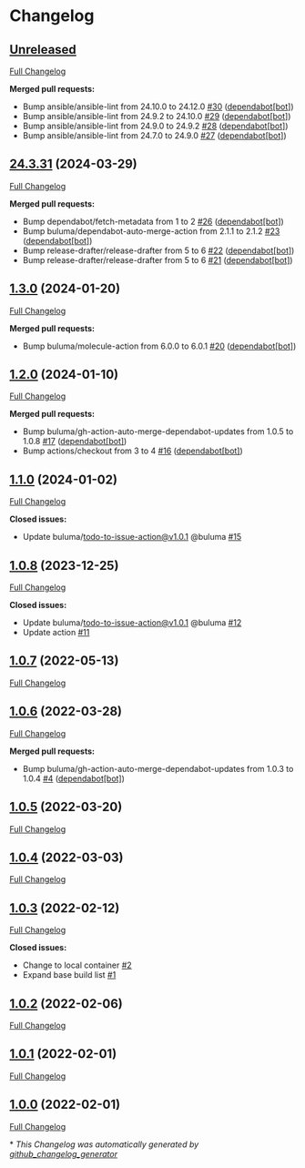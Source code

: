 # Changelog

## [Unreleased](https://github.com/buluma/ansible-role-filesystem/tree/HEAD)

[Full Changelog](https://github.com/buluma/ansible-role-filesystem/compare/24.3.31...HEAD)

**Merged pull requests:**

- Bump ansible/ansible-lint from 24.10.0 to 24.12.0 [\#30](https://github.com/buluma/ansible-role-filesystem/pull/30) ([dependabot[bot]](https://github.com/apps/dependabot))
- Bump ansible/ansible-lint from 24.9.2 to 24.10.0 [\#29](https://github.com/buluma/ansible-role-filesystem/pull/29) ([dependabot[bot]](https://github.com/apps/dependabot))
- Bump ansible/ansible-lint from 24.9.0 to 24.9.2 [\#28](https://github.com/buluma/ansible-role-filesystem/pull/28) ([dependabot[bot]](https://github.com/apps/dependabot))
- Bump ansible/ansible-lint from 24.7.0 to 24.9.0 [\#27](https://github.com/buluma/ansible-role-filesystem/pull/27) ([dependabot[bot]](https://github.com/apps/dependabot))

## [24.3.31](https://github.com/buluma/ansible-role-filesystem/tree/24.3.31) (2024-03-29)

[Full Changelog](https://github.com/buluma/ansible-role-filesystem/compare/1.3.0...24.3.31)

**Merged pull requests:**

- Bump dependabot/fetch-metadata from 1 to 2 [\#26](https://github.com/buluma/ansible-role-filesystem/pull/26) ([dependabot[bot]](https://github.com/apps/dependabot))
- Bump buluma/dependabot-auto-merge-action from 2.1.1 to 2.1.2 [\#23](https://github.com/buluma/ansible-role-filesystem/pull/23) ([dependabot[bot]](https://github.com/apps/dependabot))
- Bump release-drafter/release-drafter from 5 to 6 [\#22](https://github.com/buluma/ansible-role-filesystem/pull/22) ([dependabot[bot]](https://github.com/apps/dependabot))
- Bump release-drafter/release-drafter from 5 to 6 [\#21](https://github.com/buluma/ansible-role-filesystem/pull/21) ([dependabot[bot]](https://github.com/apps/dependabot))

## [1.3.0](https://github.com/buluma/ansible-role-filesystem/tree/1.3.0) (2024-01-20)

[Full Changelog](https://github.com/buluma/ansible-role-filesystem/compare/1.2.0...1.3.0)

**Merged pull requests:**

- Bump buluma/molecule-action from 6.0.0 to 6.0.1 [\#20](https://github.com/buluma/ansible-role-filesystem/pull/20) ([dependabot[bot]](https://github.com/apps/dependabot))

## [1.2.0](https://github.com/buluma/ansible-role-filesystem/tree/1.2.0) (2024-01-10)

[Full Changelog](https://github.com/buluma/ansible-role-filesystem/compare/1.1.0...1.2.0)

**Merged pull requests:**

- Bump buluma/gh-action-auto-merge-dependabot-updates from 1.0.5 to 1.0.8 [\#17](https://github.com/buluma/ansible-role-filesystem/pull/17) ([dependabot[bot]](https://github.com/apps/dependabot))
- Bump actions/checkout from 3 to 4 [\#16](https://github.com/buluma/ansible-role-filesystem/pull/16) ([dependabot[bot]](https://github.com/apps/dependabot))

## [1.1.0](https://github.com/buluma/ansible-role-filesystem/tree/1.1.0) (2024-01-02)

[Full Changelog](https://github.com/buluma/ansible-role-filesystem/compare/1.0.8...1.1.0)

**Closed issues:**

- Update buluma/todo-to-issue-action@v1.0.1 @buluma [\#15](https://github.com/buluma/ansible-role-filesystem/issues/15)

## [1.0.8](https://github.com/buluma/ansible-role-filesystem/tree/1.0.8) (2023-12-25)

[Full Changelog](https://github.com/buluma/ansible-role-filesystem/compare/1.0.7...1.0.8)

**Closed issues:**

- Update buluma/todo-to-issue-action@v1.0.1 @buluma [\#12](https://github.com/buluma/ansible-role-filesystem/issues/12)
- Update action [\#11](https://github.com/buluma/ansible-role-filesystem/issues/11)

## [1.0.7](https://github.com/buluma/ansible-role-filesystem/tree/1.0.7) (2022-05-13)

[Full Changelog](https://github.com/buluma/ansible-role-filesystem/compare/1.0.6...1.0.7)

## [1.0.6](https://github.com/buluma/ansible-role-filesystem/tree/1.0.6) (2022-03-28)

[Full Changelog](https://github.com/buluma/ansible-role-filesystem/compare/1.0.5...1.0.6)

**Merged pull requests:**

- Bump buluma/gh-action-auto-merge-dependabot-updates from 1.0.3 to 1.0.4 [\#4](https://github.com/buluma/ansible-role-filesystem/pull/4) ([dependabot[bot]](https://github.com/apps/dependabot))

## [1.0.5](https://github.com/buluma/ansible-role-filesystem/tree/1.0.5) (2022-03-20)

[Full Changelog](https://github.com/buluma/ansible-role-filesystem/compare/1.0.4...1.0.5)

## [1.0.4](https://github.com/buluma/ansible-role-filesystem/tree/1.0.4) (2022-03-03)

[Full Changelog](https://github.com/buluma/ansible-role-filesystem/compare/1.0.3...1.0.4)

## [1.0.3](https://github.com/buluma/ansible-role-filesystem/tree/1.0.3) (2022-02-12)

[Full Changelog](https://github.com/buluma/ansible-role-filesystem/compare/1.0.2...1.0.3)

**Closed issues:**

- Change to local container [\#2](https://github.com/buluma/ansible-role-filesystem/issues/2)
- Expand base build list [\#1](https://github.com/buluma/ansible-role-filesystem/issues/1)

## [1.0.2](https://github.com/buluma/ansible-role-filesystem/tree/1.0.2) (2022-02-06)

[Full Changelog](https://github.com/buluma/ansible-role-filesystem/compare/1.0.1...1.0.2)

## [1.0.1](https://github.com/buluma/ansible-role-filesystem/tree/1.0.1) (2022-02-01)

[Full Changelog](https://github.com/buluma/ansible-role-filesystem/compare/1.0.0...1.0.1)

## [1.0.0](https://github.com/buluma/ansible-role-filesystem/tree/1.0.0) (2022-02-01)

[Full Changelog](https://github.com/buluma/ansible-role-filesystem/compare/c8767f48c3f80e5ef2e33b4846e9a08b956d1b9e...1.0.0)



\* *This Changelog was automatically generated by [github_changelog_generator](https://github.com/github-changelog-generator/github-changelog-generator)*
